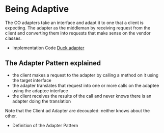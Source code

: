 # Being Adaptive

The OO adapters take an interface and adapt it to one that a client is expecting.
The adapter as the middleman by receiving request from the client and converting them into requests that make sense on the vendor classes.

- Implementation Code [Duck adapter](07_duck_adapter)

## The Adapter Pattern explained

- the client makes a request to the adapter by calling a method on it using the target interface
- the adapter translates that request into one or more calls on the adaptee using the adaptee interface
- the client receives the results of the call and never knows there is an adapter doing the translation

Note that the Client ad Adapter are decoupled: neither knows about the other.

- Definition of the Adapter Pattern
